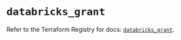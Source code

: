 # `databricks_grant`

Refer to the Terraform Registry for docs: [`databricks_grant`](https://registry.terraform.io/providers/databricks/databricks/1.82.0/docs/resources/grant).
